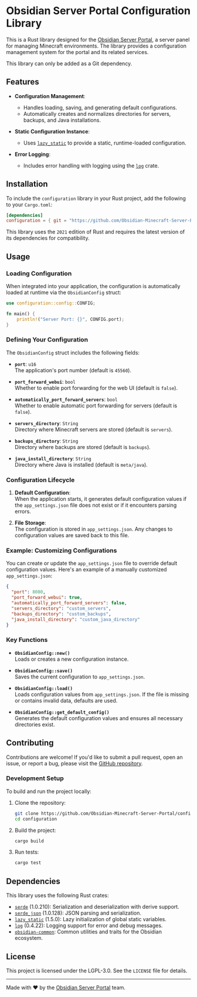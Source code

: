 # Obsidian Server Portal Configuration Library

This is a Rust library designed for the [Obsidian Server Portal](https://github.com/Obsidian-Minecraft-Server-Portal), a server panel for managing Minecraft environments. The library provides a configuration management system for the portal and its related services.

This library can only be added as a Git dependency.

## Features

- **Configuration Management**:
    - Handles loading, saving, and generating default configurations.
    - Automatically creates and normalizes directories for servers, backups, and Java installations.

- **Static Configuration Instance**:
    - Uses [`lazy_static`](https://docs.rs/lazy_static/) to provide a static, runtime-loaded configuration.

- **Error Logging**:
    - Includes error handling with logging using the [`log`](https://docs.rs/log/) crate.

## Installation

To include the `configuration` library in your Rust project, add the following to your `Cargo.toml`:

```toml
[dependencies]
configuration = { git = "https://github.com/Obsidian-Minecraft-Server-Portal/configuration.git" }
```

This library uses the `2021` edition of Rust and requires the latest version of its dependencies for compatibility.

## Usage

### Loading Configuration

When integrated into your application, the configuration is automatically loaded at runtime via the `ObsidianConfig` struct:

```rust
use configuration::config::CONFIG;

fn main() {
    println!("Server Port: {}", CONFIG.port);
}
```

### Defining Your Configuration

The `ObsidianConfig` struct includes the following fields:

- **`port`**: `u16`  
  The application's port number (default is `45560`).

- **`port_forward_webui`**: `bool`  
  Whether to enable port forwarding for the web UI (default is `false`).

- **`automatically_port_forward_servers`**: `bool`  
  Whether to enable automatic port forwarding for servers (default is `false`).

- **`servers_directory`**: `String`  
  Directory where Minecraft servers are stored (default is `servers`).

- **`backups_directory`**: `String`  
  Directory where backups are stored (default is `backups`).

- **`java_install_directory`**: `String`  
  Directory where Java is installed (default is `meta/java`).

### Configuration Lifecycle

1. **Default Configuration**:  
   When the application starts, it generates default configuration values if the `app_settings.json` file does not exist or if it encounters parsing errors.

2. **File Storage**:  
   The configuration is stored in `app_settings.json`. Any changes to configuration values are saved back to this file.

### Example: Customizing Configurations

You can create or update the `app_settings.json` file to override default configuration values. Here's an example of a manually customized `app_settings.json`:

```json
{
  "port": 8080,
  "port_forward_webui": true,
  "automatically_port_forward_servers": false,
  "servers_directory": "custom_servers",
  "backups_directory": "custom_backups",
  "java_install_directory": "custom_java_directory"
}
```

### Key Functions

- **`ObsidianConfig::new()`**  
  Loads or creates a new configuration instance.

- **`ObsidianConfig::save()`**  
  Saves the current configuration to `app_settings.json`.

- **`ObsidianConfig::load()`**  
  Loads configuration values from `app_settings.json`. If the file is missing or contains invalid data, defaults are used.

- **`ObsidianConfig::get_default_config()`**  
  Generates the default configuration values and ensures all necessary directories exist.

## Contributing

Contributions are welcome! If you'd like to submit a pull request, open an issue, or report a bug, please visit the [GitHub repository](https://github.com/Obsidian-Minecraft-Server-Portal/configuration).

### Development Setup

To build and run the project locally:

1. Clone the repository:
   ```bash
   git clone https://github.com/Obsidian-Minecraft-Server-Portal/configuration.git
   cd configuration
   ```

2. Build the project:
   ```bash
   cargo build
   ```

3. Run tests:
   ```bash
   cargo test
   ```

## Dependencies

This library uses the following Rust crates:

- [`serde`](https://crates.io/crates/serde) (1.0.210): Serialization and deserialization with derive support.
- [`serde_json`](https://crates.io/crates/serde_json) (1.0.128): JSON parsing and serialization.
- [`lazy_static`](https://crates.io/crates/lazy_static) (1.5.0): Lazy initialization of global static variables.
- [`log`](https://crates.io/crates/log) (0.4.22): Logging support for error and debug messages.
- [`obsidian-common`](https://github.com/Obsidian-Minecraft-Server-Portal/common-lib): Common utilities and traits for the Obsidian ecosystem.

## License

This project is licensed under the LGPL-3.0. See the `LICENSE` file for details.

---

Made with ❤️ by the [Obsidian Server Portal](https://github.com/Obsidian-Minecraft-Server-Portal) team.